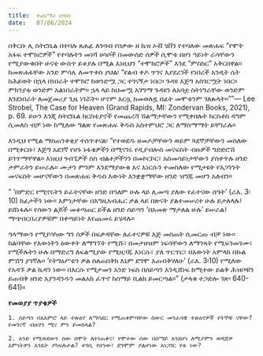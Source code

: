```yaml
---
title:  ተጨማሪ ሀሳብ
date:   07/06/2024
---
```


በቅርቡ ሊ ስትሮቤል በተባሉ ጸሐፊ ለንባብ የበቃው ዘ ኬዝ ኦቭ ሄቨን የተባለው መጽሐፍ “የሞት አፋፍ ተሞክሮዎች” የተባሉትን መነሻ ሀሳቦች በመውሰድ ሰዎች ሲሞቱ በሆነ ዓይነት ራሳቸውን የሚያውቁበት ሁናቴ ውስጥ ይቆያሉ በሚል እነዚህን “ተሞክሮዎች” እንደ “ምስክር” አቅርበዋል። ከመጽሐፋቸው አንድ ምሳሌ ለመጥቀስ ያህል፡ “የልብ ቀዶ ጥገና እያደረገች የነበረች አንዲት ሴት ከሕይወት በኋላ በነበራት ተሞክሮ ከወንድሟ ጋር ተገናኝታ ነበር። ጉዳዩ እጅግ አስገርሟት ነበር። ምክንያቱ ወንድም አልነበራትም። ኋላ ላይ ከህመሟ አገግማ ጉዳዩን ለአባቷ ስትነግራቸው ወንድም እንደነበራት ለመጀመሪያ ጊዜ ነገሯት። ሆኖም እርሷ ከመወለዷ በፊት መሞቱንም ገለጹላት።””— Lee Strobel, The Case for Heaven (Grand Rapids, MI: Zondervan Books, 2021), p. 69. ይሁን እንጂ ስትሮቤል ክርስቲያኖች የመጨረሻ ሽልማታቸውን የሚቀበሉት ክርስቶስ ዳግም ሲመለስ ብቻ ነው ከሚለው ግልጽ የመጽሐፍ ቅዱስ አስተምህሮ ጋር ለማስማማት ይቸገራሉ።

እንዲህ የሚል ማስጠንቀቂያ ተሰጥቶናል፡ “የተወደዱ ዘመዶቻቸውን ወይም ጓደኞቻቸውን መስለው በሚቀርቡ፣ እጅግ አደገኛ የሆኑ ኑፋቄዎችን በሚናገሩ የዲያብሎስ መናፍስት ብዙዎች ግድድሮሽ ይገጥማቸዋል። እነዚህ ጎብኚዎች ስስ ብልቶቻችንን በመኮርኮር፣ አስመሳይነታቸውን ያስቀጥሉ ዘንድ ታምራትን ይሠራሉ። ሙታን ምንም እንደማያውቁ እና እነርሱን ተመስለው የሚታዩት የአጋንንት መናፍስት መሆናቸውን በመጽሐፍ ቅዱስ እውነት እንቋቋማቸው ዘንድ ዝግጁ መሆን አለብን።

“ ‘በምድር የሚኖሩትን ይፈትናቸው ዘንድ በዓለም ሁሉ ላይ ሊመጣ ያለው የፈተናው ሰዓት’ (ራእ. 3፡10) ከፊታችን ነው። እምነታቸው በእግዚአብሔር ቃል ላይ በጽናት ያልተመሠረተ ሁሉ ይታለላሉ፤ ይሸነፋሉ። የሰውን ልጆች መቆጣጠር ይችል ዘንድ ሰይጣን ‘በአመጽ ማታለል ሁሉ’ ይሠራል፤ ማጭበርበሪያዎቹም በቀጣይነት እየጨመሩ ይሄዳሉ።

ዓላማውን የሚያሳካው ግን ሰዎች በፍቃዳቸው ለፈተናዎቹ እጅ መስጠት ሲመርጡ ብቻ ነው። ከልባቸው የእውነትን ዕውቀት ለማግኘት የሚሹ፣ በመታዘዝም ነፍሳቸውን ለማንጻት የሚፍገመገሙ፣ የሚችሉትን ሁሉ በማድረግ ለፍልሚያው የሚዘጋጁ እነርሱ፣ ያለ ጥርጥር፣ በእውነት አምላክ በኩል ምሽግ ያገኛሉ። ‘የትግዕሥቴን ቃል ስለጠበቅክ እኔም ደግሞ እጠብቅሃለሁ’ (ራእ. 3፡10) የሚለው የአዳኙ ቃል ኪዳን ነው። በእርሱ የሚታመን አንድ ነፍስ በሰይጣን እንዲሸነፍ ከሚተው ይልቅ ሕዝቦቹን ይጠብቅ ዘንድ እያንዳንዱን መልአክ ፈጥኖ ከሰማይ ቢልክ ይመርጣል።” (ታላቁ ተጋድሎ ገጽ፡ 640-641)።

**የመወያያ ጥያቄዎች**


`1. ሰይጣን በአእምሮ ላይ ተጽዕኖ ለማሳደር የሚጠቀምባቸው ስውር መንፈሳዊ ተጽዕኖዎች የትኞቹ ናቸው? የመገናኛ ብዙሃን ሚና ምን ይመስላል?`

`2. አንድ የሚወደውን ሰው በሞት ለተነጠቀና፣ የሞተው ሰው በሰማይ እንደሆነ ለሚያምን ወዳጅዎ እምነትዎን እንዴት ያካፍሉታል? ተገቢ የሆነው፣ ደግሞም ያልሆነው አነጋገር የቱ ነው?`